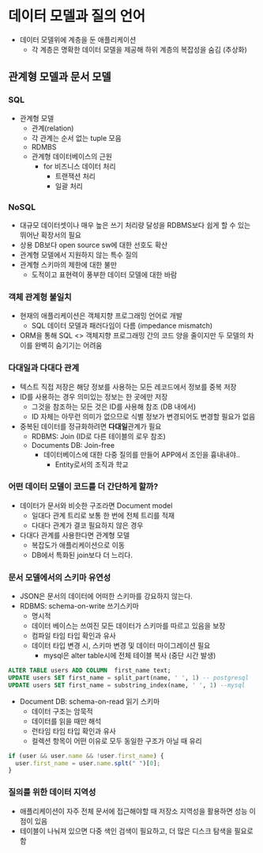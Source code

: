 # 데이터 모델과 질의 언어
* 데이터 모델위에 계층을 둔 애플리케이션
  * 각 계층은 명확한 데이터 모델을 제공해 하위 계층의 복잡성을 숨김 (추상화)
## 관계형 모델과 문서 모델
### SQL
* 관계형 모델
  * 관계(relation)
  * 각 관계는 순서 없는 tuple 모음
  * RDMBS
  * 관계형 데이터베이스의 근원
    * for 비즈니스 데이터 처리
      * 트랜잭션 처리
      * 일괄 처리
### NoSQL
  * 대규모 데이터셋이나 매우 높은 쓰기 처리량 달성을 RDBMS보다 쉽게 할 수 있는 뛰어난 확장서의 필요
  * 상용 DB보다 open source sw에 대한 선호도 확산
  * 관계형 모델에서 지원하지 않는 특수 질의
  * 관계형 스키마의 제한에 대한 불만
    * 도적이고 표현력이 풍부한 데이터 모델에 대한 바람
### 객체 관계형 불일치
* 현재의 애플리케이션은 객체지향 프로그래밍 언어로 개발
  * SQL 데이터 모델과 패러다임이 다름 (impedance mismatch)
* ORM을 통해 SQL <> 객체지향 프로그래밍 간의 코드 양을 줄이지만 두 모델의 차이를 완벽히 숨기기는 어려움
### 다대일과 다대다 관계 
* 텍스트 직접 저장은 해당 정보를 사용하는 모든 레코드에서 정보를 중복 저장
* ID를 사용하는 경우 의미있는 정보는 한 곳에만 저장
  * 그것을 참조하는 모든 것은 ID를 사용해 참조 (DB 내에서)
  * ID 자체는 아무런 의미가 없으므로 식별 정보가 변경되어도 변경할 필요가 없음
* 중복된 데이터를 정규화하려면 **다대일**관계가 필요
  * RDBMS: Join (ID로 다른 테이블의 로우 참조)
  * Documents DB: Join-free
    * 데이터베이스에 대한 다중 질의를 만들어 APP에서 조인을 흉내내야..
      * Entity로서의 조직과 학교
### 어떤 데이터 모델이 코드를 더 간단하게 할까?
* 데이터가 문서와 비슷한 구조라면 Document model
  * 일대다 관계 트리로 보통 한 번에 전체 트리를 적재
  * 다대다 관계가 결코 필요하지 않은 경우
* 다대다 관계를 사용한다면 관계형 모델
  * 복잡도가 애플리케이션으로 이동
  * DB에서 특화된 join보다 더 느리다.
### 문서 모델에서의 스키마 유연성
* JSON은 문서의 데이터에 어떠한 스키마를 강요하지 않는다.
* RDBMS: schema-on-write 쓰기스키마
  * 명시적
  * 데이터 베이스는 쓰여진 모든 데이터가 스키마를 따르고 있음을 보장
  * 컴파일 타임 타입 확인과 유사
  * 데이터 타입 변경 시, 스키마 변경 및 데이터 마이그레이션 필요
    * mysql은 alter table시에 전체 테이블 복사 (중단 시간 발생)
```sql
ALTER TABLE users ADD COLUMN  first_name text;
UPDATE users SET first_name = split_part(name, ' ', 1) -- postgresql
UPDATE users SET first_name = substring_index(name, ' ', 1) --mysql
```
  * Document DB: schema-on-read 읽기 스키마
    * 데이터 구조는 암묵적
    * 데이터를 읽을 때만 해석
    * 런타임 타임 타입 확인과 유사
    * 컬렉션 항목이 어떤 이유로 모두 동일한 구조가 아닐 때 유리
```js
if (user && user.name && !user.first_name) {
  user.first_name = user.name.splt(" ")[0];
}
```
### 질의를 위한 데이터 지역성
* 애플리케이션이 자주 전체 문서에 접근해야할 때 저장소 지역성을 활용하면 성능 이점이 있음
* 테이블이 나눠져 있으면 다중 색인 검색이 필요하고, 더 많은 디스크 탐색을 필요로함